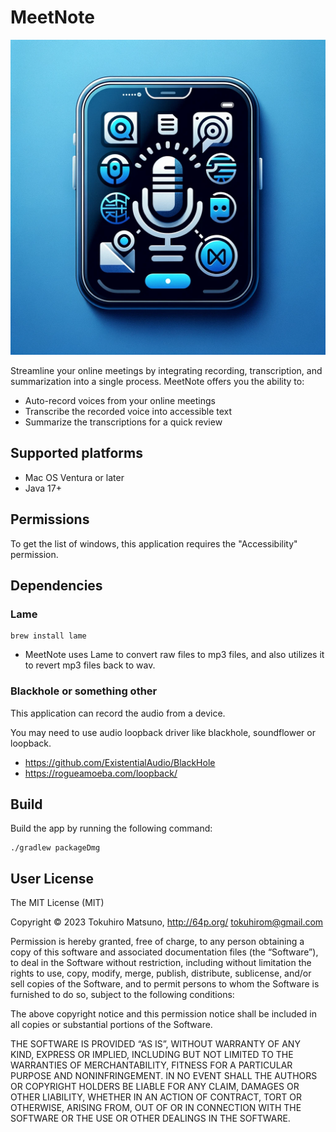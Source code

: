 # MeetNote

![MeetNote](icon.png)

Streamline your online meetings by integrating recording, transcription, and summarization into a single process. MeetNote offers you the ability to:

* Auto-record voices from your online meetings
* Transcribe the recorded voice into accessible text
* Summarize the transcriptions for a quick review

## Supported platforms

* Mac OS Ventura or later
* Java 17+

## Permissions

To get the list of windows, this application requires the "Accessibility" permission.

## Dependencies

### Lame

    brew install lame

- MeetNote uses Lame to convert raw files to mp3 files, and also utilizes it to revert mp3 files back to wav.

### Blackhole or something other

This application can record the audio from a device.

You may need to use audio loopback driver like blackhole, soundflower or loopback.

* https://github.com/ExistentialAudio/BlackHole
* https://rogueamoeba.com/loopback/

## Build

Build the app by running the following command:

    ./gradlew packageDmg

## User License

The MIT License (MIT)

Copyright © 2023 Tokuhiro Matsuno, http://64p.org/ <tokuhirom@gmail.com>

Permission is hereby granted, free of charge, to any person obtaining a copy
of this software and associated documentation files (the “Software”), to deal
in the Software without restriction, including without limitation the rights
to use, copy, modify, merge, publish, distribute, sublicense, and/or sell
copies of the Software, and to permit persons to whom the Software is
furnished to do so, subject to the following conditions:

The above copyright notice and this permission notice shall be included in
all copies or substantial portions of the Software.

THE SOFTWARE IS PROVIDED “AS IS”, WITHOUT WARRANTY OF ANY KIND, EXPRESS OR
IMPLIED, INCLUDING BUT NOT LIMITED TO THE WARRANTIES OF MERCHANTABILITY,
FITNESS FOR A PARTICULAR PURPOSE AND NONINFRINGEMENT. IN NO EVENT SHALL THE
AUTHORS OR COPYRIGHT HOLDERS BE LIABLE FOR ANY CLAIM, DAMAGES OR OTHER
LIABILITY, WHETHER IN AN ACTION OF CONTRACT, TORT OR OTHERWISE, ARISING FROM,
OUT OF OR IN CONNECTION WITH THE SOFTWARE OR THE USE OR OTHER DEALINGS IN
THE SOFTWARE.
